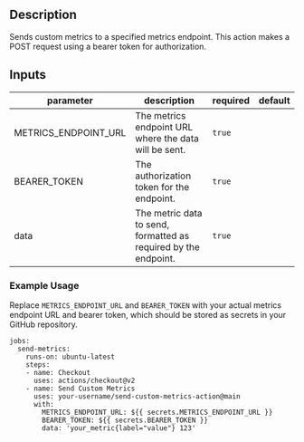 ## Description

Sends custom metrics to a specified metrics endpoint. This action makes a POST request using a bearer token for authorization.

## Inputs

| parameter           | description                                               | required | default |
|---|---|---|---
| METRICS_ENDPOINT_URL| The metrics endpoint URL where the data will be sent.     | `true`   |         |
| BEARER_TOKEN        | The authorization token for the endpoint.                 | `true`   |         |
| data                | The metric data to send, formatted as required by the endpoint. | `true`  |         |

### Example Usage

Replace `METRICS_ENDPOINT_URL` and `BEARER_TOKEN` with your actual metrics endpoint URL and bearer token, which should be stored as secrets in your GitHub repository.

```
jobs:
  send-metrics:
    runs-on: ubuntu-latest
    steps:
    - name: Checkout
      uses: actions/checkout@v2
    - name: Send Custom Metrics
      uses: your-username/send-custom-metrics-action@main
      with:
        METRICS_ENDPOINT_URL: ${{ secrets.METRICS_ENDPOINT_URL }}
        BEARER_TOKEN: ${{ secrets.BEARER_TOKEN }}
        data: 'your_metric{label="value"} 123'
```

